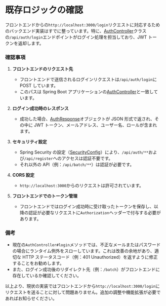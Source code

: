 # 既存ロジックの確認

フロントエンドからの`http://localhost:3000/login`リクエストに対応するためのバックエンド実装はすでに整っています。特に、[AuthController](file://d:\eclipse-workspace\orgchart-api\src\main\java\com\example\orgchart_api\controller\AuthController.java#L31-L74)クラスの`/api/auth/login`エンドポイントがログイン処理を担当しており、JWT トークンを返却します。

### 確認事項

1. **フロントエンドのリクエスト先**

   - フロントエンドで送信されるログインリクエストは`/api/auth/login`に POST しています。
   - このパスは Spring Boot アプリケーションの[AuthController](file://d:\eclipse-workspace\orgchart-api\src\main\java\com\example\orgchart_api\controller\AuthController.java#L31-L74)と一致しています。

2. **ログイン成功時のレスポンス**

   - 成功した場合、[AuthResponse](file://d:\eclipse-workspace\orgchart-api\src\main\java\com\example\orgchart_api\dto\AuthResponse.java#L22-L50)オブジェクトが JSON 形式で返され、その中に JWT トークン、メールアドレス、ユーザー名、ロールが含まれます。

3. **セキュリティ設定**

   - Spring Security の設定（[SecurityConfig](file://d:\eclipse-workspace\orgchart-api\src\main\java\com\example\orgchart_api\config\SecurityConfig.java#L23-L81)）により、`/api/auth/**`および`/api/register`へのアクセスは認証不要です。
   - それ以外の API（例：`/api/batch/**`）は認証が必要です。

4. **CORS 設定**

   - `http://localhost:3000`からのリクエストは許可されています。

5. **フロントエンドでのトークン管理**
   - フロントエンドではログイン成功時に受け取ったトークンを保存し、以降の認証が必要なリクエストに`Authorization`ヘッダーで付与する必要があります。

### 備考

- 現在の`AuthController#login`メソッドでは、不正なメールまたはパスワードの場合にランタイム例外をスローしています。これは改善の余地があり、適切な HTTP ステータスコード（例：401 Unauthorized）を返すように修正することをお勧めします。
- また、ログイン成功後のリダイレクト先（例：`/batch`）がフロントエンドに存在しているか確認してください。

以上より、現状の実装ではフロントエンドから`http://localhost:3000/login`にリクエストを送ることに対して問題ありません。追加の調整や機能拡張が必要であればお知らせください。
